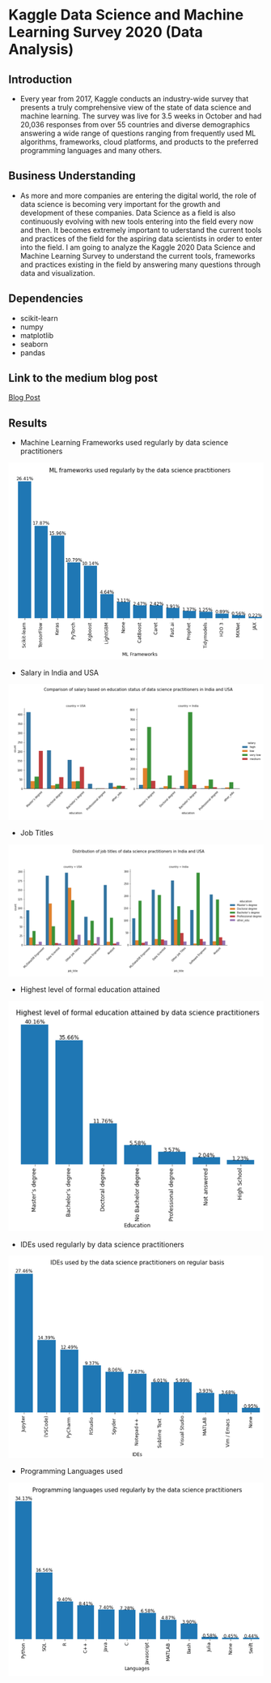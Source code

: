 # Kaggle Data Science and Machine Learning Survey 2020 (Data Analysis)


## Introduction
- Every year from 2017, Kaggle conducts an industry-wide survey that presents a truly comprehensive view of the state of data science and machine learning. The survey was live for 3.5 weeks in October and had 20,036 responses from over 55 countries and diverse demographics answering a wide range of questions ranging from frequently used ML algorithms, frameworks, cloud platforms, and products to the preferred programming languages and many others.


## Business Understanding
- As more and more companies are entering the digital world, the role of data science is becoming very important for the growth and development of these companies. Data Science as a field is also continuously evolving with new tools entering into the field every now and then. It becomes extremely important to uderstand the current tools and practices of the field for the aspiring data scientists in order to enter into the field. I am going to analyze the Kaggle 2020 Data Science and Machine Learning Survey to understand the current tools, frameworks and practices existing in the field by answering many questions through data and visualization.


## Dependencies
- scikit-learn
- numpy
- matplotlib
- seaborn
- pandas


## Link to the medium blog post
[Blog Post](https://ankitsaini1729.medium.com/insights-from-machine-learning-and-data-science-survey-2020-1adb1b83f706)


## Results
- Machine Learning Frameworks used regularly by data science practitioners

![alt text](https://github.com/Ankit-Kumar-Saini/Data_Science/blob/master/sample_images/ML_framework.PNG)

- Salary in India and USA

![alt text](https://github.com/Ankit-Kumar-Saini/Data_Science/blob/master/sample_images/edu_sal.PNG)

- Job Titles 

![alt text](https://github.com/Ankit-Kumar-Saini/Data_Science/blob/master/sample_images/edu_titles.PNG) 

- Highest level of formal education attained

![alt text](https://github.com/Ankit-Kumar-Saini/Data_Science/blob/master/sample_images/education.PNG) 

- IDEs used regularly by data science practitioners

![alt text](https://github.com/Ankit-Kumar-Saini/Data_Science/blob/master/sample_images/ide.PNG) 

- Programming Languages used

![alt text](https://github.com/Ankit-Kumar-Saini/Data_Science/blob/master/sample_images/languages.PNG)

